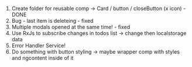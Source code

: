 1. Create folder for reusable comp -> Card / button / closeButton (x icon) - DONE
2. Bug - last item is deleteing - fixed
3. Multiple modals opened at the same time! - fixed
4. Use RxJs to subscribe changes in todos list -> change then localstorage data
5. Error Handler Service!
6. Do something with button styling -> maybe wrapper comp with styles and ngcontent inside of it
